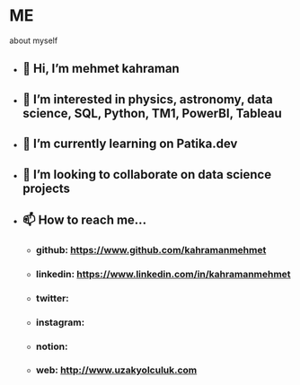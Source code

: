 # ME
about myself

- ## 👋 Hi, I’m mehmet kahraman
- ## 👀 I’m interested in physics, astronomy, data science, SQL, Python, TM1, PowerBI, Tableau
- ## 🌱 I’m currently learning on Patika.dev
- ## 💞️ I’m looking to collaborate on data science projects
- ## 📫 How to reach me...
   - ### github: https://www.github.com/kahramanmehmet
   - ### linkedin: https://www.linkedin.com/in/kahramanmehmet
   - ### twitter: 
   - ### instagram:
   - ### notion: 
   - ### web: http://www.uzakyolculuk.com

<!---
mehmetkahraman/ME is a ✨ special ✨ repository because its `README.md` (this file) appears on your GitHub profile.
You can click the Preview link to take a look at your changes.
--->
